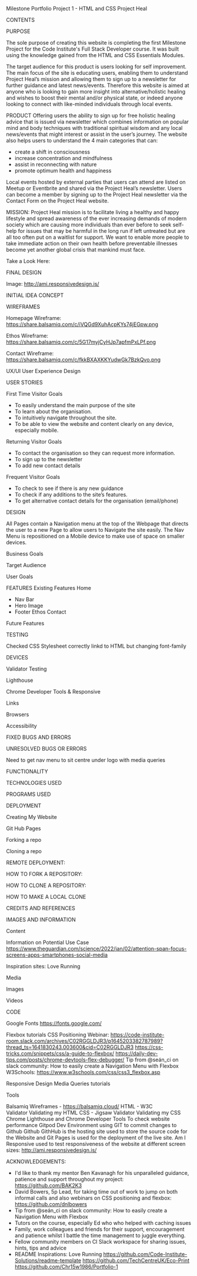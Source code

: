 Milestone Portfolio Project 1 - HTML and CSS
Project Heal

CONTENTS

PURPOSE

The sole purpose of creating this website is completing the first Milestone Project for the Code Institute's Full Stack Developer course. It was built using the knowledge gained from the HTML and CSS Essentials Modules.

The target audience for this product is users looking for self improvement. The main focus of the site is educating users, enabling them to understand Project Heal’s mission and allowing them to sign up to a newsletter for further guidance and latest news/events. Therefore this website is aimed at anyone who is looking to gain more insight into alternative/holistic healing and wishes to boost their mental and/or physical state, or indeed anyone looking to connect with like-minded individuals through local events. 

PRODUCT
Offering users the ability to sign up for free holistic healing advice that is issued via newsletter which combines information on popular mind and body techniques with traditional spiritual wisdom and any local news/events that might interest or assist in the user’s journey. The website also helps users to understand the 4 main categories that can:
- create a shift in consciousness
- increase concentration and mindfulness
- assist in reconnecting with nature
- promote optimum health and happiness

Local events hosted by external parties that users can attend are listed on Meetup or Eventbrite and shared via the Project Heal’s newsletter. Users can become a member by signing up to the Project Heal newsletter via the Contact Form on the Project Heal website. 

MISSION:
Project Heal mission is to facilitate living a healthy and happy lifestyle and spread awareness of the ever increasing demands of modern society which are causing more individuals than ever before to seek self-help for issues that may be harmful in the long run if left untreated but are all too often put on a waitlist for support. We want to enable more people to take immediate action on their own health before preventable illnesses become yet another global crisis that mankind must face. 


Take a Look Here: 

FINAL DESIGN

Image: http://ami.responsivedesign.is/

INITIAL IDEA CONCEPT

WIREFRAMES

Homepage Wireframe: https://share.balsamiq.com/c/iVQGd9XuhAcpKYs74jEGpw.png

Ethos Wireframe: https://share.balsamiq.com/c/5G17myjCyHJp7apfmPxLPf.png

Contact Wireframe: https://share.balsamiq.com/c/fkkBXAXKKYudwGk7BzkQvo.png

UX/UI User Experience Design

USER STORIES

First Time Visitor Goals
* To easily understand the main purpose of the site
* To learn about the organisation.
* To intuitively navigate throughout the site.
* To be able to view the website and content clearly on any device, especially mobile.

Returning Visitor Goals
* To contact the organisation so they can request more information.
* To sign up to the newsletter
* To add new contact details

Frequent Visitor Goals
* To check to see if there is any new guidance
* To check if any additions to the site’s features.
* To get alternative contact details for the organisation (email/phone)

DESIGN

All Pages contain a Navigation menu at the top of the Webpage that directs the user to a new Page to allow users to Navigate the site easily. The Nav Menu is repositioned on a Mobile device to make use of space on smaller devices.

Business Goals

Target Audience

User Goals

FEATURES
Existing Features
Home
- Nav Bar
- Hero Image
- Footer
Ethos
Contact

Future Features


TESTING

Checked CSS Stylesheet correctly linkd to HTML but changing font-family

DEVICES


Validator Testing


Lighthouse

Chrome Developer Tools & Responsive

Links

Browsers



Accessibility


FIXED BUGS AND ERRORS

UNRESOLVED BUGS OR ERRORS

Need to get nav menu to sit centre under logo with media queries

FUNCTIONALITY

TECHNOLOGIES USED

PROGRAMS USED

DEPLOYMENT

Creating My Website

Git Hub Pages

Forking a repo

Cloning a repo


REMOTE DEPLOYMENT:

HOW TO FORK A REPOSITORY:

HOW TO CLONE A REPOSITORY:

HOW TO MAKE A LOCAL CLONE


CREDITS AND REFERENCES

IMAGES AND INFORMATION


Content

Information on Potential Use Case
https://www.theguardian.com/science/2022/jan/02/attention-span-focus-screens-apps-smartphones-social-media

Inspiration sites: 
Love Running 

Media

Images

Videos

CODE

Google Fonts https://fonts.google.com/

Flexbox tutorials
CSS Positioning Webinar: https://code-institute-room.slack.com/archives/C02RGGLDJR3/p1645203382787989?thread_ts=1641830243.003600&cid=C02RGGLDJR3
https://css-tricks.com/snippets/css/a-guide-to-flexbox/
https://daily-dev-tips.com/posts/chrome-devtools-flex-debugger/
Tip from @seán_ci on slack community: How to easily create a Navigation Menu with Flexbox
W3Schools: https://www.w3schools.com/css/css3_flexbox.asp

Responsive Design Media Queries tutorials


Tools

Balsamiq Wireframes - https://balsamiq.cloud/
HTML - W3C Validator Validating my HTML
CSS - Jigsaw Validator Validating my CSS
Chrome Lighthouse and Chrome Developer Tools To check website performance
Gitpod Dev Environment using GIT to commit changes to Github
Github GithHub is the hosting site used to store the source code for the Website and Git Pages is used for the deployment of the live site.
Am I Responsive used to test responsiveness of the website at different screen sizes: http://ami.responsivedesign.is/

ACKNOWLEDGEMENTS:


* I'd like to thank my mentor Ben Kavanagh for his unparalleled guidance, patience and support throughout my project: https://github.com/BAK2K3
* David Bowers, 5p Lead, for taking time out of work to jump on both informal calls and also webinars on CSS positioning and flexbox: https://github.com/dnlbowers
* Tip from @seán_ci on slack community: How to easily create a Navigation Menu with Flexbox  
* Tutors on the course, especially Ed who who helped with caching issues
* Family, work colleagues and friends for their support, encouragement and patience whilst I battle the time management to juggle everything.
* Fellow community members on CI Slack workspace for sharing issues, hints, tips and advice
* README Inspirations:
Love Running https://github.com/Code-Institute-Solutions/readme-template
https://github.com/TechCentreUK/Eco-Print
https://github.com/Chr15w1986/Portfolio-1